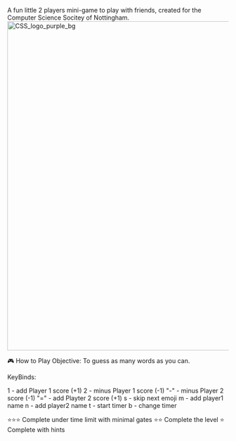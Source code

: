 A fun little 2 players mini-game to play with friends, created for the Computer Science Socitey of Nottingham.
<img width="750" height="750" alt="CSS_logo_purple_bg" src="https://github.com/user-attachments/assets/97d0368d-9fc7-4432-9efa-6f67a8561c1e" />

🎮 How to Play
Objective: To guess as many words as you can.

KeyBinds:

1 - add Player 1 score (+1)
2 - minus Player 1 score (-1)
"-" - minus Player 2 score (-1)
"=" - add Playter 2 score (+1)
s - skip next emoji
m - add player1 name
n - add player2 name
t - start timer
b - change timer



⭐⭐⭐ Complete under time limit with minimal gates
⭐⭐ Complete the level
⭐ Complete with hints
